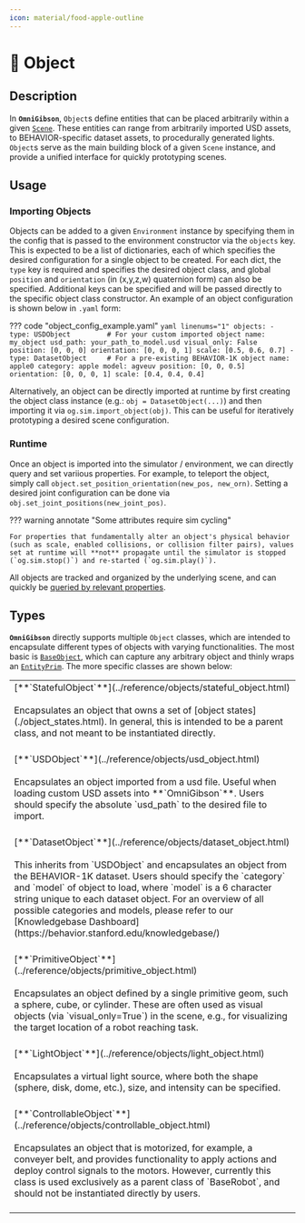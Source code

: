 ```yaml
---
icon: material/food-apple-outline
---
```


# 🍎 **Object**

## Description

In **`OmniGibson`**, `Object`s define entities that can be placed arbitrarily within a given [`Scene`](./scenes.md). These entities can range from arbitrarily imported USD assets, to BEHAVIOR-specific dataset assets, to procedurally generated lights. `Object`s serve as the main building block of a given `Scene` instance, and provide a unified interface for quickly prototyping scenes.

## Usage

### Importing Objects

Objects can be added to a given `Environment` instance by specifying them in the config that is passed to the environment constructor via the `objects` key. This is expected to be a list of dictionaries, each of which specifies the desired configuration for a single object to be created. For each dict, the `type` key is required and specifies the desired object class, and global `position` and `orientation` (in (x,y,z,w) quaternion form) can also be specified. Additional keys can be specified and will be passed directly to the specific object class constructor. An example of an object configuration is shown below in `.yaml` form:


??? code "object_config_example.yaml"
    ``` yaml linenums="1"
    objects:
      - type: USDObject         # For your custom imported object
        name: my_object
        usd_path: your_path_to_model.usd
        visual_only: False
        position: [0, 0, 0]
        orientation: [0, 0, 0, 1]
        scale: [0.5, 0.6, 0.7]
      - type: DatasetObject     # For a pre-existing BEHAVIOR-1K object
        name: apple0
        category: apple
        model: agveuv
        position: [0, 0, 0.5]
        orientation: [0, 0, 0, 1]
        scale: [0.4, 0.4, 0.4]
    ```

Alternatively, an object can be directly imported at runtime by first creating the object class instance (e.g.: `obj = DatasetObject(...)`) and then importing it via `og.sim.import_object(obj)`. This can be useful for iteratively prototyping a desired scene configuration.

### Runtime

Once an object is imported into the simulator / environment, we can directly query and set variious properties. For example, to teleport the object, simply call `object.set_position_orientation(new_pos, new_orn)`. Setting a desired joint configuration can be done via `obj.set_joint_positions(new_joint_pos)`.

??? warning annotate "Some attributes require sim cycling"

    For properties that fundamentally alter an object's physical behavior (such as scale, enabled collisions, or collision filter pairs), values set at runtime will **not** propagate until the simulator is stopped (`og.sim.stop()`) and re-started (`og.sim.play()`).


All objects are tracked and organized by the underlying scene, and can quickly be [queried by relevant properties](./scenes.md#runtime).


## Types
**`OmniGibson`** directly supports multiple `Object` classes, which are intended to encapsulate different types of objects with varying functionalities. The most basic is [`BaseObject`](../reference/objects/object_base.html), which can capture any arbitrary object and thinly wraps an [`EntityPrim`](../reference/objects/entity_prim.html). The more specific classes are shown below:

<table markdown="span">
    <tr>
        <td valign="top">
            [**`StatefulObject`**](../reference/objects/stateful_object.html)<br><br>
            Encapsulates an object that owns a set of [object states](./object_states.html). In general, this is intended to be a parent class, and not meant to be instantiated directly.<br><br>
        </td>
    </tr>
    <tr>
        <td valign="top">
            [**`USDObject`**](../reference/objects/usd_object.html)<br><br>
            Encapsulates an object imported from a usd file. Useful when loading custom USD assets into **`OmniGibson`**. Users should specify the absolute `usd_path` to the desired file to import.<br><br>
        </td>
    </tr>
    <tr>
        <td valign="top">
            [**`DatasetObject`**](../reference/objects/dataset_object.html)<br><br>
            This inherits from `USDObject` and encapsulates an object from the BEHAVIOR-1K dataset. Users should specify the `category` and `model` of object to load, where `model` is a 6 character string unique to each dataset object. For an overview of all possible categories and models, please refer to our [Knowledgebase Dashboard](https://behavior.stanford.edu/knowledgebase/)<br><br>
        </td>
    </tr>
    <tr>
        <td valign="top">
            [**`PrimitiveObject`**](../reference/objects/primitive_object.html)<br><br>
            Encapsulates an object defined by a single primitive geom, such a sphere, cube, or cylinder. These are often used as visual objects (via `visual_only=True`) in the scene, e.g., for visualizing the target location of a robot reaching task.<br><br>
        </td>
    </tr>
    <tr>
        <td valign="top">
            [**`LightObject`**](../reference/objects/light_object.html)<br><br>
            Encapsulates a virtual light source, where both the shape (sphere, disk, dome, etc.), size, and intensity can be specified.<br><br>
        </td>
    </tr>
    <tr>
        <td valign="top">
            [**`ControllableObject`**](../reference/objects/controllable_object.html)<br><br>
            Encapsulates an object that is motorized, for example, a conveyer belt, and provides functionality to apply actions and deploy control signals to the motors. However, currently this class is used exclusively as a parent class of `BaseRobot`, and should not be instantiated directly by users.<br><br>
        </td>
    </tr>
</table>
